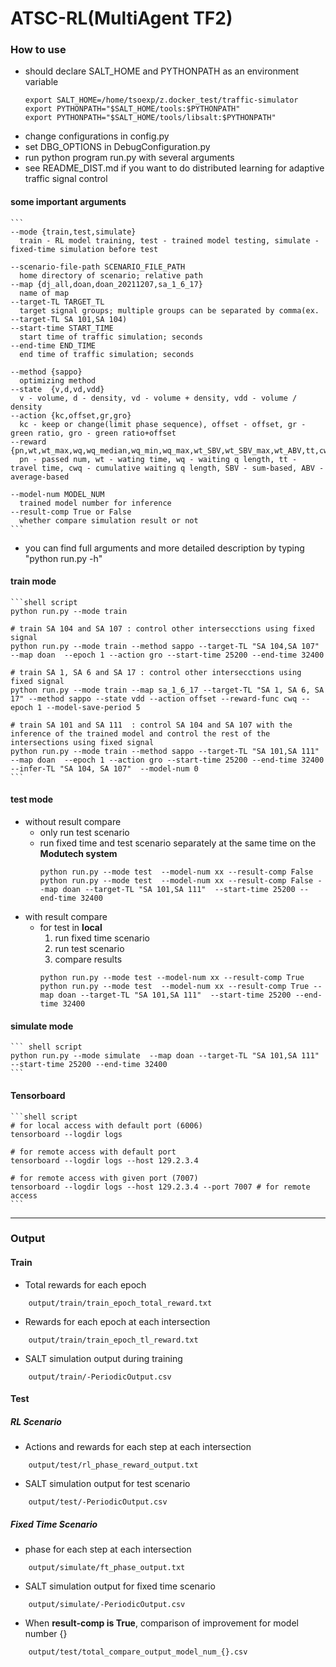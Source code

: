 # ATSC-RL(MultiAgent TF2)

### How to use ###
* should declare SALT_HOME and PYTHONPATH as an environment variable
    ```shell
    export SALT_HOME=/home/tsoexp/z.docker_test/traffic-simulator
    export PYTHONPATH="$SALT_HOME/tools:$PYTHONPATH"
    export PYTHONPATH="$SALT_HOME/tools/libsalt:$PYTHONPATH"
    ```
* change configurations in config.py 
* set DBG_OPTIONS in DebugConfiguration.py
* run python program run.py with several arguments
* see README_DIST.md if you want to do distributed learning for adaptive traffic signal control


####  some important arguments
    ``` 
    --mode {train,test,simulate}
      train - RL model training, test - trained model testing, simulate - fixed-time simulation before test

    --scenario-file-path SCENARIO_FILE_PATH
      home directory of scenario; relative path
    --map {dj_all,doan,doan_20211207,sa_1_6_17}
      name of map
    --target-TL TARGET_TL
      target signal groups; multiple groups can be separated by comma(ex. --target-TL SA 101,SA 104)
    --start-time START_TIME
      start time of traffic simulation; seconds
    --end-time END_TIME
      end time of traffic simulation; seconds

    --method {sappo} 
      optimizing method
    --state  {v,d,vd,vdd}
      v - volume, d - density, vd - volume + density, vdd - volume / density
    --action {kc,offset,gr,gro}
      kc - keep or change(limit phase sequence), offset - offset, gr - green ratio, gro - green ratio+offset
    --reward {pn,wt,wt_max,wq,wq_median,wq_min,wq_max,wt_SBV,wt_SBV_max,wt_ABV,tt,cwq}
      pn - passed num, wt - wating time, wq - waiting q length, tt - travel time, cwq - cumulative waiting q length, SBV - sum-based, ABV - average-based
    
    --model-num MODEL_NUM
      trained model number for inference
    --result-comp True or False
      whether compare simulation result or not 
    ```

* you can find full arguments and more detailed description by typing "python run.py -h"



#### train mode
    ```shell script
    python run.py --mode train
    
    # train SA 104 and SA 107 : control other intersecctions using fixed signal
    python run.py --mode train --method sappo --target-TL "SA 104,SA 107"  --map doan  --epoch 1 --action gro --start-time 25200 --end-time 32400 

    # train SA 1, SA 6 and SA 17 : control other intersecctions using fixed signal
    python run.py --mode train --map sa_1_6_17 --target-TL "SA 1, SA 6, SA 17" --method sappo --state vdd --action offset --reward-func cwq --epoch 1 --model-save-period 5

    # train SA 101 and SA 111  : control SA 104 and SA 107 with the inference of the trained model and control the rest of the intersections using fixed signal 
    python run.py --mode train --method sappo --target-TL "SA 101,SA 111"  --map doan  --epoch 1 --action gro --start-time 25200 --end-time 32400 --infer-TL "SA 104, SA 107"  --model-num 0
    ``` 


#### test mode
* without result compare
  - only run test scenario
  - run fixed time and test scenario separately at the same time on the **Modutech system**
    ```shell script
    python run.py --mode test  --model-num xx --result-comp False
    python run.py --mode test  --model-num xx --result-comp False --map doan --target-TL "SA 101,SA 111"  --start-time 25200 --end-time 32400
    ``` 
* with result compare
  - for test in **local**
    1. run fixed time scenario
    2. run test scenario
    3. compare results
    ```shell script
    python run.py --mode test --model-num xx --result-comp True
    python run.py --mode test  --model-num xx --result-comp True --map doan --target-TL "SA 101,SA 111"  --start-time 25200 --end-time 32400

    ``` 
  
#### simulate mode
    ``` shell script
    python run.py --mode simulate  --map doan --target-TL "SA 101,SA 111"  --start-time 25200 --end-time 32400
    ```

#### Tensorboard
    ```shell script
    # for local access with default port (6006)
    tensorboard --logdir logs
 
    # for remote access with default port
    tensorboard --logdir logs --host 129.2.3.4

    # for remote access with given port (7007)
    tensorboard --logdir logs --host 129.2.3.4 --port 7007 # for remote access
    ``` 

<hr>

### Output ###
#### Train ####
- Total rewards for each epoch
```shell script
    output/train/train_epoch_total_reward.txt
```
- Rewards for each epoch at each intersection
```shell script
    output/train/train_epoch_tl_reward.txt
```
- SALT simulation output during training
```shell script
    output/train/-PeriodicOutput.csv
```

#### Test ####
##### RL Scenario #####
- Actions and rewards for each step at each intersection
```shell script
    output/test/rl_phase_reward_output.txt
```
- SALT simulation output for test scenario
```shell script
    output/test/-PeriodicOutput.csv
```
##### Fixed Time Scenario #####
- phase for each step at each intersection
```shell script
    output/simulate/ft_phase_output.txt
```
- SALT simulation output for fixed time scenario
```shell script
    output/simulate/-PeriodicOutput.csv
```

- When **result-comp is True**, comparison of improvement for model number {}
```shell script
    output/test/total_compare_output_model_num_{}.csv
```
